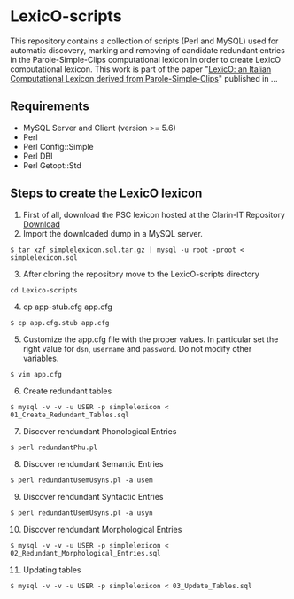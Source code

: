 # LexicO-scripts
This repository contains a collection of scripts (Perl and MySQL) used for automatic discovery, marking and removing of candidate redundant entries in the Parole-Simple-Clips computational lexicon in order to create LexicO computational lexicon. This work is part of the paper "[LexicO: an Italian Computational Lexicon derived from Parole-Simple-Clips](http://www)" published in ...

## Requirements
* MySQL Server and Client (version >= 5.6)
* Perl
* Perl Config::Simple
* Perl DBI
* Perl Getopt::Std

## Steps to create the LexicO lexicon

1. First of all, download the PSC lexicon hosted at the Clarin-IT Repository [Download](https://dspace-clarin-it.ilc.cnr.it/repository/xmlui/bitstream/handle/20.500.11752/ILC-88/simplelexicon.sql.tar.gz?sequence=1&isAllowed=y)
2. Import the downloaded dump in a MySQL server.
```
$ tar xzf simplelexicon.sql.tar.gz | mysql -u root -proot < simplelexicon.sql
```
3. After cloning the repository move to the LexicO-scripts directory 
 ```
 cd Lexico-scripts
 ```
4. cp app-stub.cfg app.cfg<br>
```
$ cp app.cfg.stub app.cfg
```
5. Customize the app.cfg file with the proper values. In particular set the right value for ```dsn```, ```username``` and ```password```. Do not modify other variables.
```
$ vim app.cfg
```
6. Create redundant tables
```
$ mysql -v -v -u USER -p simplelexicon < 01_Create_Redundant_Tables.sql
```
7. Discover rendundant Phonological Entries
```
$ perl redundantPhu.pl
```
8. Discover rendundant Semantic Entries
```
$ perl redundantUsemUsyns.pl -a usem
```
9. Discover rendundant Syntactic Entries
```
$ perl redundantUsemUsyns.pl -a usyn
```
10. Discover rendundant Morphological Entries
```
$ mysql -v -v -u USER -p simplelexicon < 02_Redundant_Morphological_Entries.sql
```
11. Updating tables
```
$ mysql -v -v -u USER -p simplelexicon < 03_Update_Tables.sql
```
